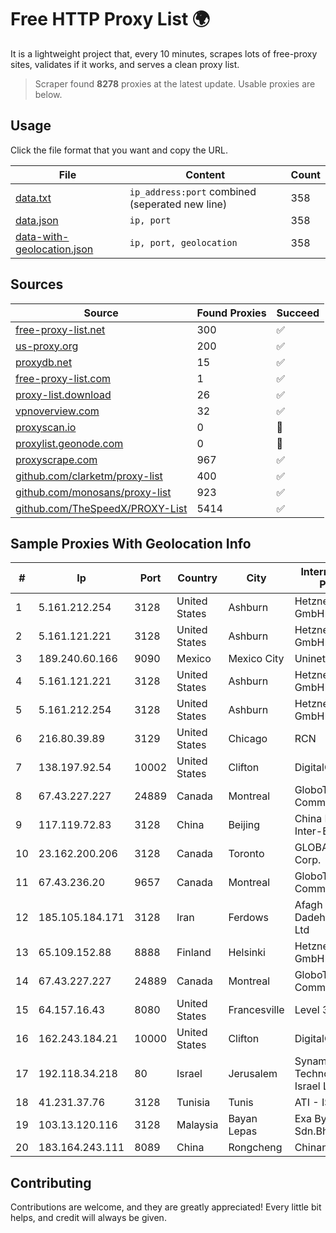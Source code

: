
# Free HTTP Proxy List 🌍

It is a lightweight project that, every 10 minutes, scrapes lots of free-proxy sites, validates if it works, and serves a clean proxy list.


> Scraper found **8278** proxies at the latest update. Usable proxies are below.

## Usage

Click the file format that you want and copy the URL.


|File|Content|Count|
|----|-------|-----|
|[data.txt](https://raw.githubusercontent.com/themiralay/Proxy-List-World/master/data.txt)|`ip_address:port` combined (seperated new line)|358|
|[data.json](https://raw.githubusercontent.com/themiralay/Proxy-List-World/master/data.json)|`ip, port`|358|
|[data-with-geolocation.json](https://raw.githubusercontent.com/themiralay/Proxy-List-World/master/data-with-geolocation.json)|`ip, port, geolocation`|358|

## Sources

|Source|Found Proxies|Succeed|
|------|-------------|-------|
|[free-proxy-list.net](https://free-proxy-list.net)|300|✅|
|[us-proxy.org](https://www.us-proxy.org)|200|✅|
|[proxydb.net](http://proxydb.net)|15|✅|
|[free-proxy-list.com](https://free-proxy-list.com/?page=&port=&type%5B%5D=http&type%5B%5D=https&up_time=0&search=Search)|1|✅|
|[proxy-list.download](https://www.proxy-list.download/HTTP)|26|✅|
|[vpnoverview.com](https://vpnoverview.com/privacy/anonymous-browsing/free-proxy-servers)|32|✅|
|[proxyscan.io](https://www.proxyscan.io)|0|🚫|
|[proxylist.geonode.com](https://proxylist.geonode.com/api/proxy-list?limit=300&page=1&sort_by=lastChecked&sort_type=desc&protocols=http,https)|0|🚫|
|[proxyscrape.com](https://api.proxyscrape.com/v2/?request=displayproxies&protocol=http&timeout=10000&country=all&ssl=all&anonymity=all)|967|✅|
|[github.com/clarketm/proxy-list](https://raw.githubusercontent.com/clarketm/proxy-list/master/proxy-list-raw.txt)|400|✅|
|[github.com/monosans/proxy-list](https://raw.githubusercontent.com/monosans/proxy-list/main/proxies/http.txt)|923|✅|
|[github.com/TheSpeedX/PROXY-List](https://raw.githubusercontent.com/TheSpeedX/PROXY-List/master/http.txt)|5414|✅|


## Sample Proxies With Geolocation Info

|#|Ip|Port|Country|City|Internet Service Provider|
|-|--|----|-------|----|-------------------------|
|1|5.161.212.254|3128|United States|Ashburn|Hetzner Online GmbH|
|2|5.161.121.221|3128|United States|Ashburn|Hetzner Online GmbH|
|3|189.240.60.166|9090|Mexico|Mexico City|Uninet S.A. de C.V.|
|4|5.161.121.221|3128|United States|Ashburn|Hetzner Online GmbH|
|5|5.161.212.254|3128|United States|Ashburn|Hetzner Online GmbH|
|6|216.80.39.89|3129|United States|Chicago|RCN|
|7|138.197.92.54|10002|United States|Clifton|DigitalOcean, LLC|
|8|67.43.227.227|24889|Canada|Montreal|GloboTech Communications|
|9|117.119.72.83|3128|China|Beijing|China Networks Inter-Exchange|
|10|23.162.200.206|3128|Canada|Toronto|GLOBALTELEHOST Corp.|
|11|67.43.236.20|9657|Canada|Montreal|GloboTech Communications|
|12|185.105.184.171|3128|Iran|Ferdows|Afagh Andish Dadeh Pardis Co. Ltd|
|13|65.109.152.88|8888|Finland|Helsinki|Hetzner Online GmbH|
|14|67.43.227.227|24889|Canada|Montreal|GloboTech Communications|
|15|64.157.16.43|8080|United States|Francesville|Level 3|
|16|162.243.184.21|10000|United States|Clifton|DigitalOcean, LLC|
|17|192.118.34.218|80|Israel|Jerusalem|Synamedia Technologies Israel Ltd|
|18|41.231.37.76|3128|Tunisia|Tunis|ATI - ISP|
|19|103.13.120.116|3128|Malaysia|Bayan Lepas|Exa Bytes Network Sdn.Bhd.|
|20|183.164.243.111|8089|China|Rongcheng|Chinanet|



## Contributing

Contributions are welcome, and they are greatly appreciated! Every
little bit helps, and credit will always be given.

